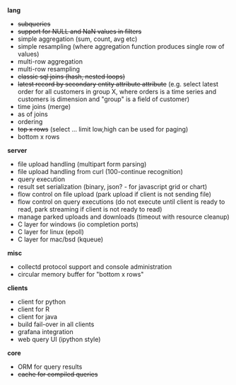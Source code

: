 __lang__

- ~~subqueries~~
- ~~support for NULL and NaN values in filters~~
- simple aggregation (sum, count, avg etc)
- simple resampling (where aggregation function produces single row of values)
- multi-row aggregation
- multi-row resampling
- ~~classic sql joins (hash, nested loops)~~
- ~~latest record by secondary entity attribute attribute~~
    (e.g. select latest order for all customers in group X, where
    orders is a time series and customers is dimension and "group" is a field of customer)
- time joins (merge)
- as of joins
- ordering
- ~~top x rows~~ (select ... limit low,high can be used for paging)
- bottom x rows

__server__

- file upload handling (multipart form parsing)
- file upload handling from curl (100-continue recognition)
- query execution
- result set serialization (binary, json? - for javascript grid or chart)
- flow control on file upload (park upload if client is not sending file)
- flow control on query executions (do not execute until client is ready to read, park streaming if client is not ready to read)
- manage parked uploads and downloads (timeout with resource cleanup)
- C layer for windows (io completion ports)
- C layer for linux (epoll)
- C layer for mac/bsd (kqueue)

__misc__

- collectd protocol support and console administration
- circular memory buffer for "bottom x rows"

__clients__

- client for python
- client for R
- client for java
- build fail-over in all clients
- grafana integration
- web query UI (ipython style)

__core__

- ORM for query results
- ~~cache for compiled queries~~
